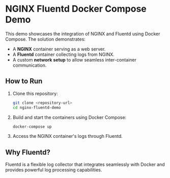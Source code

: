 # NGINX Fluentd Docker Compose Demo

This demo showcases the integration of NGINX and Fluentd using Docker Compose. The solution demonstrates:

- A **NGINX** container serving as a web server.
- A **Fluentd** container collecting logs from NGINX.
- A custom **network setup** to allow seamless inter-container communication.

## How to Run

1. Clone this repository:
    ```bash
    git clone <repository-url>
    cd nginx-fluentd-demo
    ```

2. Build and start the containers using Docker Compose:
    ```bash
    docker-compose up
    ```

3. Access the NGINX container's logs through Fluentd.

## Why Fluentd?

Fluentd is a flexible log collector that integrates seamlessly with Docker and provides powerful log processing capabilities.
